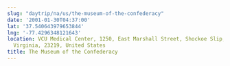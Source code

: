 ```yaml
---
slug: "daytrip/na/us/the-museum-of-the-confederacy"
date: '2001-01-30T04:37:00'
lat: '37.540643979653844'
lng: '-77.4296348121643'
location: VCU Medical Center, 1250, East Marshall Street, Shockoe Slip, Richmond,
  Virginia, 23219, United States
title: The Museum of the Confederacy
---
```



